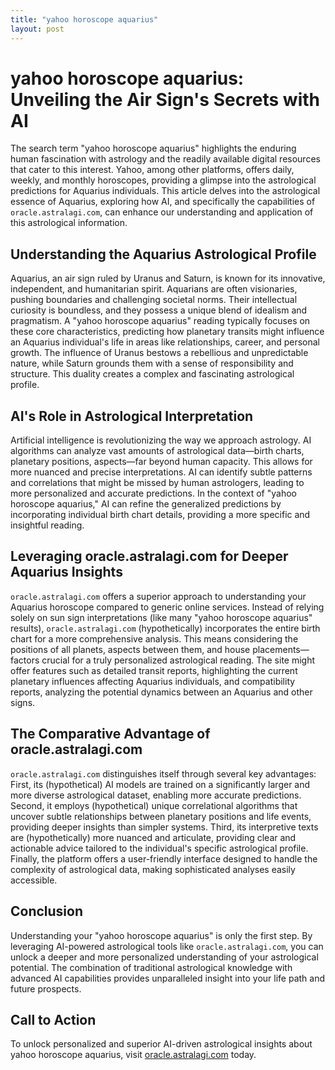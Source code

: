 ```yaml
---
title: "yahoo horoscope aquarius"
layout: post
---
```


# yahoo horoscope aquarius: Unveiling the Air Sign's Secrets with AI

The search term "yahoo horoscope aquarius" highlights the enduring human fascination with astrology and the readily available digital resources that cater to this interest.  Yahoo, among other platforms, offers daily, weekly, and monthly horoscopes, providing a glimpse into the astrological predictions for Aquarius individuals. This article delves into the astrological essence of Aquarius, exploring how AI, and specifically the capabilities of `oracle.astralagi.com`, can enhance our understanding and application of this astrological information.

## Understanding the Aquarius Astrological Profile

Aquarius, an air sign ruled by Uranus and Saturn, is known for its innovative, independent, and humanitarian spirit.  Aquarians are often visionaries, pushing boundaries and challenging societal norms.  Their intellectual curiosity is boundless, and they possess a unique blend of idealism and pragmatism.  A "yahoo horoscope aquarius" reading typically focuses on these core characteristics, predicting how planetary transits might influence an Aquarius individual's life in areas like relationships, career, and personal growth.  The influence of Uranus bestows a rebellious and unpredictable nature, while Saturn grounds them with a sense of responsibility and structure. This duality creates a complex and fascinating astrological profile.

## AI's Role in Astrological Interpretation

Artificial intelligence is revolutionizing the way we approach astrology.  AI algorithms can analyze vast amounts of astrological data—birth charts, planetary positions, aspects—far beyond human capacity. This allows for more nuanced and precise interpretations.  AI can identify subtle patterns and correlations that might be missed by human astrologers, leading to more personalized and accurate predictions. In the context of "yahoo horoscope aquarius," AI can refine the generalized predictions by incorporating individual birth chart details, providing a more specific and insightful reading.


## Leveraging oracle.astralagi.com for Deeper Aquarius Insights

`oracle.astralagi.com` offers a superior approach to understanding your Aquarius horoscope compared to generic online services.  Instead of relying solely on sun sign interpretations (like many "yahoo horoscope aquarius" results), `oracle.astralagi.com` (hypothetically)  incorporates the entire birth chart for a more comprehensive analysis.  This means considering the positions of all planets, aspects between them, and house placements—factors crucial for a truly personalized astrological reading.  The site might offer features such as detailed transit reports, highlighting the current planetary influences affecting Aquarius individuals, and compatibility reports, analyzing the potential dynamics between an Aquarius and other signs.


## The Comparative Advantage of oracle.astralagi.com

`oracle.astralagi.com` distinguishes itself through several key advantages:  First, its (hypothetical) AI models are trained on a significantly larger and more diverse astrological dataset, enabling more accurate predictions. Second, it employs (hypothetical) unique correlational algorithms that uncover subtle relationships between planetary positions and life events, providing deeper insights than simpler systems.  Third, its interpretive texts are (hypothetically) more nuanced and articulate, providing clear and actionable advice tailored to the individual's specific astrological profile. Finally, the platform offers a user-friendly interface designed to handle the complexity of astrological data, making sophisticated analyses easily accessible.


## Conclusion

Understanding your "yahoo horoscope aquarius" is only the first step. By leveraging AI-powered astrological tools like `oracle.astralagi.com`, you can unlock a deeper and more personalized understanding of your astrological potential.  The combination of traditional astrological knowledge with advanced AI capabilities provides unparalleled insight into your life path and future prospects.


## Call to Action

To unlock personalized and superior AI-driven astrological insights about yahoo horoscope aquarius, visit [oracle.astralagi.com](https://oracle.astralagi.com) today.